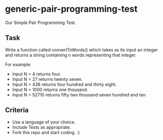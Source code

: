 # generic-pair-programming-test
Our Simple Pair Programming Test. 

## Task

Write a function called convertToWords() which takes as its input an integer and returns a string containing n words representing that integer. 

For example:

* Input N = 4 returns four. 
* Input N = 27 returns twenty seven. 
* Input N = 438 returns four hundred and thirty eight. 
* Input N = 1000 returns one thousand.
* Input N = 52710 returns fifty two thousand seven hundred and ten

## Criteria

* Use a language of your choice. 
* Include Tests as appropriate. 
* Fork this repo and start coding. :)
